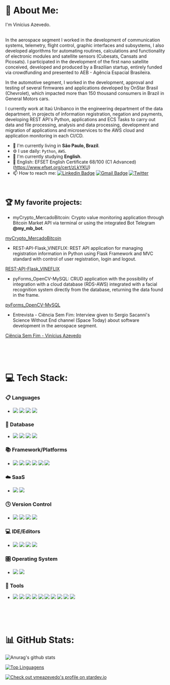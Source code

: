 # 💫 About Me:

I'm Vinícius Azevedo.<br><br>

In the aerospace segment I worked in the development of communication systems, telemetry, flight control, graphic interfaces and subsystems, I also developed algorithms for automating routines, calculations and functionality of electronic modules and satellite sensors (Cubesats, Cansats and Picosats). I participated in the development of the first nano satellite conceived, developed and produced by a Brazilian startup, entirely funded via crowdfunding and presented to AEB - Agência Espacial Brasileira.

In the automotive segment, I worked in the development, approval and testing of several firmwares and applications developed by OnStar Brasil (Chevrolet), which impacted more than 150 thousand consumers in Brazil in General Motors cars.

I currently work at Itaú Unibanco in the engineering department of the data department, in projects of information registration, negation and payments, developing REST API's Python, applications and ECS Tasks to carry out data and file processing, analysis and data processing, development and migration of applications and microservices to the AWS cloud and application monitoring in each CI/CD.

- 📍  I'm currently living in **São Paulo, Brazil**.
- ⚙️ I use daily: `Python`, `AWS`.
- 🌱 I'm currently studying **English**.
- 📝 English: EFSET English Certificate 68/100 (C1 Advanced)
(https://www.efset.org/cert/zLkYKU)
- 📫 How to reach me:
[![Linkedin Badge](https://img.shields.io/badge/-LinkedIn-blue?style=flat-square&logo=Linkedin&logoColor=white&link=https://www.linkedin.com/in/vin%C3%ADcius-azevedo-45180ab2/)](https://www.linkedin.com/in/vin%C3%ADcius-azevedo-45180ab2/)
[![Gmail Badge](https://img.shields.io/badge/-Gmail-c14438?style=flat-square&logo=Gmail&logoColor=white&link=mailto:vmeazevedo@gmail.com)](mailto:vmeazevedo@gmail.com)
[![Twitter](https://img.shields.io/badge/Twitter-%231DA1F2.svg?logo=Twitter&logoColor=white)](https://twitter.com/vmeazevedo) 
<br/><br><br>

## :trophy: My favorite projects:
- myCrypto_MercadoBitcoin: 
Crypto value monitoring application through Bitcoin Market API via terminal or using the integrated Bot Telegram **@my_mb_bot**.

[myCrypto_MercadoBitcoin](https://github.com/vmeazevedo/myCrypto_MercadoBitcoin)

- REST-API-Flask_VINEFLIX: 
REST API application for managing registration information in Python using Flask Framework and MVC standard with control of user registration, login and logout.

[REST-API-Flask_VINEFLIX](https://github.com/vmeazevedo/REST-API-Flask_VINEFLIX)


- pyForms_OpenCV-MySQL:
CRUD application with the possibility of integration with a cloud database (RDS-AWS) integrated with a facial recognition system directly from the database, returning the data found in the frame.

[pyForms_OpenCV-MySQL](https://github.com/vmeazevedo/pyForms_OpenCV-MySQL)


- Entrevista - Ciência Sem Fim: 
Interview given to Sergio Sacanni's Science Without End channel (Space Today) about software development in the aerospace segment.

[Ciência Sem Fim - Vinícius Azevedo](https://www.youtube.com/watch?v=IScvQU9N1zk&ab_channel=Ci%C3%AAnciaSemFim)

<br><br><br>

# 💻 Tech Stack:
### 📋 Languages
-   <img src="https://img.shields.io/badge/c-%2300599C.svg?style=for-the-badge&logo=c&logoColor=white">
    <img src="https://img.shields.io/badge/markdown-%23000000.svg?style=for-the-badge&logo=markdown&logoColor=white">
    <img src="https://img.shields.io/badge/python-3670A0?style=for-the-badge&logo=python&logoColor=ffdd54">
    <img src="https://img.shields.io/badge/shell_script-%23121011.svg?style=for-the-badge&logo=gnu-bash&logoColor=white">

### 💾 Database
-   <img src="https://img.shields.io/badge/MariaDB-003545?style=for-the-badge&logo=mariadb&logoColor=white">
    <img src="https://img.shields.io/badge/Microsoft%20SQL%20Sever-CC2927?style=for-the-badge&logo=microsoft%20sql%20server&logoColor=white">
    <img src="https://img.shields.io/badge/mysql-%2300f.svg?style=for-the-badge&logo=mysql&logoColor=white">
    <img src="https://img.shields.io/badge/sqlite-%2307405e.svg?style=for-the-badge&logo=sqlite&logoColor=white">

### 📚 Framework/Platforms
-   <img src="https://img.shields.io/badge/Apache%20Kafka-000?style=for-the-badge&logo=apachekafka">
    <img src="https://img.shields.io/badge/bootstrap-%23563D7C.svg?style=for-the-badge&logo=bootstrap&logoColor=white">
    <img src="https://img.shields.io/badge/FastAPI-005571?style=for-the-badge&logo=fastapi">
    <img src="https://img.shields.io/badge/flask-%23000.svg?style=for-the-badge&logo=flask&logoColor=white">
    <img src="https://img.shields.io/badge/Insomnia-black?style=for-the-badge&logo=insomnia&logoColor=5849BE">
    <img src="https://img.shields.io/badge/Postman-FF6C37?style=for-the-badge&logo=postman&logoColor=white">

### ☁️ SaaS
-   <img src="https://img.shields.io/badge/AWS-%23FF9900.svg?style=for-the-badge&logo=amazon-aws&logoColor=white">
    <img src="https://img.shields.io/badge/heroku-%23430098.svg?style=for-the-badge&logo=heroku&logoColor=white">

### 🕓 Version Control
-   <img src="https://img.shields.io/badge/git-%23F05033.svg?style=for-the-badge&logo=git&logoColor=white">
    <img src="https://img.shields.io/badge/github-%23121011.svg?style=for-the-badge&logo=github&logoColor=white">
    <img src="https://img.shields.io/badge/gitlab-%23181717.svg?style=for-the-badge&logo=gitlab&logoColor=white">
    <img src="https://img.shields.io/badge/gitlab%20ci-%23181717.svg?style=for-the-badge&logo=gitlab&logoColor=white">

### 💻 IDE/Editors
-   <img src="https://img.shields.io/badge/Notepad++-90E59A.svg?style=for-the-badge&logo=notepad%2b%2b&logoColor=black">
    <img src="https://img.shields.io/badge/pycharm-143?style=for-the-badge&logo=pycharm&logoColor=black&color=black&labelColor=green">
    <img src="https://img.shields.io/badge/sublime_text-%23575757.svg?style=for-the-badge&logo=sublime-text&logoColor=important">
    <img src="https://img.shields.io/badge/Visual%20Studio%20Code-0078d7.svg?style=for-the-badge&logo=visual-studio-code&logoColor=white">

### 🎛️ Operating System
-   <img src="https://img.shields.io/badge/Linux-FCC624?style=for-the-badge&logo=linux&logoColor=black">
    <img src="https://img.shields.io/badge/Windows-0078D6?style=for-the-badge&logo=windows&logoColor=white">

### 🥅 Tools
-   <img src="https://img.shields.io/badge/-Arduino-00979D?style=for-the-badge&logo=Arduino&logoColor=white">
    <img src="https://img.shields.io/badge/confluence-%23172BF4.svg?style=for-the-badge&logo=confluence&logoColor=white">
    <img src="https://img.shields.io/badge/docker-%230db7ed.svg?style=for-the-badge&logo=docker&logoColor=white">
    <img src="https://img.shields.io/badge/grafana-%23F46800.svg?style=for-the-badge&logo=grafana&logoColor=white">
    <img src="https://img.shields.io/badge/jira-%230A0FFF.svg?style=for-the-badge&logo=jira&logoColor=white">
    <img src="https://img.shields.io/badge/-RaspberryPi-C51A4A?style=for-the-badge&logo=Raspberry-Pi">
    <img src="https://img.shields.io/badge/splunk-%23000000.svg?style=for-the-badge&logo=splunk&logoColor=white">
    <img src="https://img.shields.io/badge/-Swagger-%23Clojure?style=for-the-badge&logo=swagger&logoColor=white">
    <img src="https://img.shields.io/badge/terraform-%235835CC.svg?style=for-the-badge&logo=terraform&logoColor=white">
    <img src="https://img.shields.io/badge/Trello-%23026AA7.svg?style=for-the-badge&logo=Trello&logoColor=white">

<br/><br><br>

# 📊 GitHub Stats:
![Anurag's github stats](https://github-readme-stats.vercel.app/api?username=vmeazevedo&show_icons=true&theme=dark&background=000000)

[![Top Linguagens](https://github-readme-stats.vercel.app/api/top-langs/?username=vmeazevedo&layout=compact&theme=dark&background=000000)](https://github.com/anuraghazra/github-readme-stats)

<a href="https://stardev.io/developers/vmeazevedo"><img alt="Check out vmeazevedo's profile on stardev.io" src="https://stardev.io/developers/vmeazevedo/badge/languages/country.svg" /></a>
